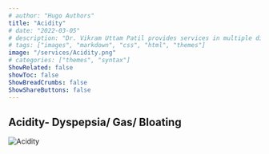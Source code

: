 ```yaml
---
# author: "Hugo Authors"
title: "Acidity"
# date: "2022-03-05"
# description: "Dr. Vikram Uttam Patil provides services in multiple disorders"
# tags: ["images", "markdown", "css", "html", "themes"]
image: "/services/Acidity.png"
# categories: ["themes", "syntax"]
ShowRelated: false
showToc: false
ShowBreadCrumbs: false
ShowShareButtons: false
---
```


## Acidity- Dyspepsia/ Gas/ Bloating

![Acidity](/services/Acidity.png)
